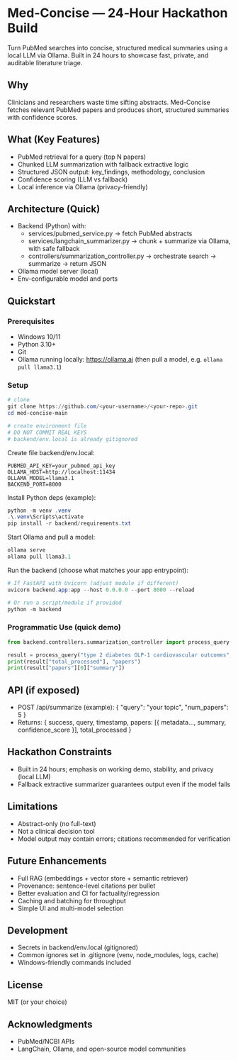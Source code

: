 # Med-Concise — 24‑Hour Hackathon Build

Turn PubMed searches into concise, structured medical summaries using a local LLM via Ollama. Built in 24 hours to showcase fast, private, and auditable literature triage.

## Why
Clinicians and researchers waste time sifting abstracts. Med-Concise fetches relevant PubMed papers and produces short, structured summaries with confidence scores.

## What (Key Features)
- PubMed retrieval for a query (top N papers)
- Chunked LLM summarization with fallback extractive logic
- Structured JSON output: key_findings, methodology, conclusion
- Confidence scoring (LLM vs fallback)
- Local inference via Ollama (privacy-friendly)

## Architecture (Quick)
- Backend (Python) with:
  - services/pubmed_service.py → fetch PubMed abstracts
  - services/langchain_summarizer.py → chunk + summarize via Ollama, with safe fallback
  - controllers/summarization_controller.py → orchestrate search → summarize → return JSON
- Ollama model server (local)
- Env-configurable model and ports

## Quickstart

### Prerequisites
- Windows 10/11
- Python 3.10+
- Git
- Ollama running locally: https://ollama.ai (then pull a model, e.g. `ollama pull llama3.1`)

### Setup
```powershell
# clone
git clone https://github.com/<your-username>/<your-repo>.git
cd med-concise-main

# create environment file
# DO NOT COMMIT REAL KEYS
# backend/env.local is already gitignored
```

Create file backend/env.local:
```env
PUBMED_API_KEY=your_pubmed_api_key
OLLAMA_HOST=http://localhost:11434
OLLAMA_MODEL=llama3.1
BACKEND_PORT=8000
```

Install Python deps (example):
```powershell
python -m venv .venv
.\.venv\Scripts\activate
pip install -r backend/requirements.txt
```

Start Ollama and pull a model:
```powershell
ollama serve
ollama pull llama3.1
```

Run the backend (choose what matches your app entrypoint):
```powershell
# If FastAPI with Uvicorn (adjust module if different)
uvicorn backend.app:app --host 0.0.0.0 --port 8000 --reload

# Or run a script/module if provided
python -m backend
```

### Programmatic Use (quick demo)
```python
from backend.controllers.summarization_controller import process_query

result = process_query("type 2 diabetes GLP-1 cardiovascular outcomes", num_papers=5)
print(result["total_processed"], "papers")
print(result["papers"][0]["summary"])
```

## API (if exposed)
- POST /api/summarize (example): { "query": "your topic", "num_papers": 5 }
- Returns: { success, query, timestamp, papers: [{ metadata..., summary, confidence_score }], total_processed }

## Hackathon Constraints
- Built in 24 hours; emphasis on working demo, stability, and privacy (local LLM)
- Fallback extractive summarizer guarantees output even if the model fails

## Limitations
- Abstract-only (no full-text)
- Not a clinical decision tool
- Model output may contain errors; citations recommended for verification

## Future Enhancements
- Full RAG (embeddings + vector store + semantic retriever)
- Provenance: sentence-level citations per bullet
- Better evaluation and CI for factuality/regression
- Caching and batching for throughput
- Simple UI and multi-model selection

## Development
- Secrets in backend/env.local (gitignored)
- Common ignores set in .gitignore (venv, node_modules, logs, cache)
- Windows-friendly commands included

## License
MIT (or your choice)

## Acknowledgments
- PubMed/NCBI APIs
- LangChain, Ollama, and open-source model communities
